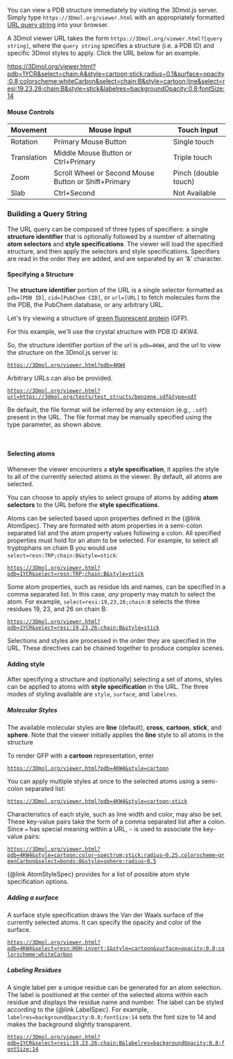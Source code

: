

You can view a PDB structure immediately by visiting the 3Dmol.js server.  Simply type `https://3Dmol.org/viewer.html` with an appropriately formatted [URL query string](http://en.wikipedia.org/wiki/Query_string) into your browser.

A 3Dmol viewer URL takes the form `https://3Dmol.org/viewer.html?[query string]`, where the `query string` specifies a structure (i.e. a PDB ID) and specific 3Dmol styles to apply.  Click the URL below for an example.

<a href="../viewer.html?pdb=1YCR&select=chain:A&style=cartoon;stick:radius~0.1&surface=opacity:0.8;colorscheme:whiteCarbon&select=chain:B&style=cartoon;line&select=resi:19,23,26;chain:B&style=cartoon;stick&labelres=backgroundOpacity:0.8;fontSize:14" style="word-wrap: break-word;">https://3Dmol.org/viewer.html?pdb=1YCR&select=chain:A&style=cartoon;stick:radius~0.1&surface=opacity:0.8;colorscheme:whiteCarbon&select=chain:B&style=cartoon;line&select=resi:19,23,26;chain:B&style=stick&labelres=backgroundOpacity:0.8;fontSize:14</a>


#### Mouse Controls ####

| Movement    | Mouse Input                                          | Touch Input          |
| ----------- | ---------------------------------------------------- | -------------------- |
| Rotation    | Primary Mouse Button                                 | Single touch         |
| Translation | Middle Mouse Button or Ctrl+Primary                  | Triple touch         |
| Zoom        | Scroll Wheel or Second Mouse Button or Shift+Primary | Pinch (double touch) |
| Slab        | Ctrl+Second                                          | Not Available        |


### Building a Query String ###

The URL query can be composed of three types of specifiers: a single **structure identifier** that is optionally followed by a number of alternating **atom selectors** and **style specifications**. The viewer will load the specified structure, and then apply the selectors and style specifications.
Specifiers are read in the order they are added, and are separated by an '&' character.



#### Specifying a Structure ####

The **structure identifier** portion of the URL is a single selector formatted as `pdb=[PDB ID]`, `cid=[PubChem CID]`, or `url=[URL]`
to fetch molecules form the the PDB, the PubChem database, or any arbitrary URL.


Let's try viewing a structure of  [green fluorescent protein](http://www.rcsb.org/pdb/explore/explore.do?structureId=4KW4) (GFP).  

For this example, we'll use the crystal structure with PDB ID 4KW4.

So, the structure identifier portion of the url is `pdb=4KW4`, and the url to view the structure on the 3Dmol.js server is:

[`https://3Dmol.org/viewer.html?pdb=4KW4`](../viewer.html?pdb=4KW4)

Arbitrary URLs can also be provided.

[`https://3Dmol.org/viewer.html?url=https://3dmol.org/tests/test_structs/benzene.sdf&type=sdf`](../viewer.html?url=https://3dmol.org/tests/test_structs/benzene.sdf&type=sdf)

Be default, the file format will be inferred by any extension (e.g., `.sdf`) present in the URL.  The file format may be
manually specified using the type parameter, as shown above.



</br>

#### Selecting atoms ####

Whenever the viewer encounters a **style specification**, it applies the style to all of the currently selected atoms in the viewer. By default, all atoms are selected.

You can choose to apply styles to select groups of atoms by adding **atom selectors** to the URL before the **style specifications**.

Atoms can be selected based upon properties defined in the {@link AtomSpec}.  They are formated with atom properties in a semi-colon separated list and the atom property values following a colon.  All specified properties must hold for an atom to be selected.  For example, to select all tryptophans on chain B you would use `select=resn:TRP;chain:B&style=stick`:

[`https://3Dmol.org/viewer.html?pdb=1YCR&select=resn:TRP;chain:B&style=stick`](../viewer.html?pdb=1YCR&select=resn:TRP;chain:B&style=stick)

Some atom properties, such as residue ids and names, can be specified in a comma separated list.  In this case, *any* property may match to select the atom. For example, `select=resi:19,23,26;chain:B` selects the three residues 19, 23, and 26 on chain B:

[`https://3Dmol.org/viewer.html?pdb=1YCR&select=resi:19,23,26;chain:B&style=stick`](../viewer.html?pdb=1YCR&select=resi:19,23,26;chain:B&style=stick)

Selections and styles are processed in the order they are specified in the URL.  These directives can be chained together to produce complex scenes.

#### Adding style ####

After specifying a structure and (optionally) selecting a set of atoms, styles can be applied to atoms with **style specification** in the URL.  The three modes of styling available are `style`, `surface`, and `labelres`.

##### Molecular Styles #####

The available molecular styles are **line** (default), **cross**, **cartoon**, **stick**, and **sphere**.  Note that the viewer initially applies the **line** style to all atoms in the structure

To render GFP with a **cartoon** representation, enter

[`https://3Dmol.org/viewer.html?pdb=4KW4&style=cartoon`](http://3Dmol.csb.pitt.edu/viewer.html?pdb=4KW4&style=cartoon)

You can apply multiple styles at once to the selected atoms using a semi-colon separated list:

[`https://3Dmol.org/viewer.html?pdb=4KW4&style=cartoon;stick`](../viewer.html?pdb=4KW4&style=cartoon;stick)

Characteristics of each style, such as line width and color, may also be set.  These key-value pairs take the form of a comma separated list after a colon.  Since `=` has special meaning within a URL, `~` is used to associate the key-value pairs:

[`https://3Dmol.org/viewer.html?pdb=4KW4&style=cartoon:color~spectrum;stick:radius~0.25,colorscheme~greenCarbon&select=bonds:0&style=sphere:radius~0.5`](../viewer.html?pdb=4KW4&style=cartoon:color~spectrum;stick:radius~0.25,colorscheme~greenCarbon&select=bonds:0&style=sphere:radius~0.5)


{@link AtomStyleSpec} provides for a list of possible atom style specification options.

##### Adding a surface #####

A surface style specification draws the Van der Waals surface of the currently selected atoms.  It can specify the opacity and color of the surface.

[`https://3Dmol.org/viewer.html?pdb=4KW4&select=resn:HOH;invert:1&style=cartoon&surface=opacity:0.8;colorscheme:whiteCarbon`](../viewer.html?pdb=4KW4&select=resn:HOH;invert:1&style=cartoon&surface=opacity:0.8;colorscheme:whiteCarbon)

##### Labeling Residues #####

A single label per a unique residue can be generated for an atom selection.  The label is positioned at the center of the selected atoms within each residue and displays the residue name and number.  The label can be styled according to the {@link LabelSpec}.  For example, `labelres=backgroundOpacity:0.8;fontSize:14` sets the font size to 14 and makes the background slightly transparent.

[`https://3Dmol.org/viewer.html?pdb=1YCR&select=resi:19,23,26;chain:B&labelres=backgroundOpacity:0.8;fontSize:14`](../viewer.html?pdb=1YCR&select=resi:19,23,26;chain:B&labelres=backgroundOpacity:0.8;fontSize:14)

